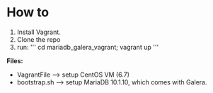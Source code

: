 **How to**
=========================
1. Install Vagrant.
2. Clone the repo
3. run:
'''
    cd mariadb_galera_vagrant; vagrant up
'''

**Files:**
 * VagrantFile   --> setup CentOS VM (6.7)
 * bootstrap.sh  --> setup MariaDB 10.1.10, which comes with Galera.

